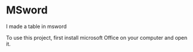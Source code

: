 # MSword
I made a table in msword

To use this project, first install microsoft Office on your computer and open it.
